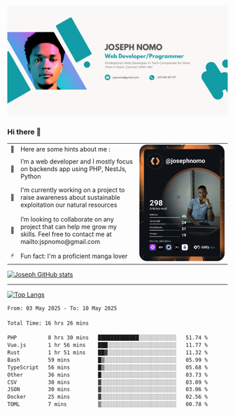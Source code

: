 ![Banner of my profile!](/Joseph_NOMO_NEW.png "Banner")

### Hi there 👋

<!--- | --  | 👋  | Here are some hints about me :                                                                                                 | <td rowspan=6><img src="/devcard.svg" width="400" alt="Joseph NOMO's Dev Card"/></td> |
| --- | --- | ------------------------------------------------------------------------------------------------------------------------------ | ------------------------------------------------------------------------------------- |
| --  | 🔭  | I’m a web developer and I mostly focus on backends app using PHP, NestJs, Python                                               |
| --  | 🦁  | I'm currently working on a project to raise awareness about sustainable exploitation our natural resources                     |
| --  | 👯  | I’m looking to collaborate on any project that can help me grow my skills. Feel free to contact me at mailto:jspnomo@gmail.com |
| --  | ⚡  | Fun fact: I'm a proficient manga lover                                                                                         |
--->

<table>
    <tr>
        <td width="1%">👋</td>
        <td width="55%">Here are some hints about me :</td>
        <td rowspan=6 width="44%"><img src="/devcard.svg" width="400" alt="Joseph NOMO's Dev Card"/></td>
    </tr>
    <tr>
        <td>🔭</td>
        <td>I’m a web developer and I mostly focus on backends app using PHP, NestJs, Python</td>
    </tr>
    <tr>
        <td>🦁</td>
        <td>I'm currently working on a project to raise awareness about sustainable exploitation our natural resources</td>
    </tr>
    <tr>
        <td>👯</td>
        <td>I’m looking to collaborate on any project that can help me grow my skills. Feel free to contact me at mailto:jspnomo@gmail.com</td>
    </tr>
    <tr>
        <td>⚡</td>
        <td>Fun fact: I'm a proficient manga lover</td>
    </tr>

</table>

[![Joseph GitHub stats](https://github-readme-stats-seven-sigma-53.vercel.app/api?username=Jspascal)](https://github.com/Jspascal/github-readme-stats)

---

[![Top Langs](https://github-readme-stats-seven-sigma-53.vercel.app/api/top-langs/?username=Jspascal&layout=compact)](https://github.com/Jspascal/github-readme-stats)

<!--START_SECTION:waka-->

```txt
From: 03 May 2025 - To: 10 May 2025

Total Time: 16 hrs 26 mins

PHP          8 hrs 30 mins   █████████████░░░░░░░░░░░░   51.74 %
Vue.js       1 hr 56 mins    ███░░░░░░░░░░░░░░░░░░░░░░   11.77 %
Rust         1 hr 51 mins    ██▓░░░░░░░░░░░░░░░░░░░░░░   11.32 %
Bash         59 mins         █▒░░░░░░░░░░░░░░░░░░░░░░░   05.99 %
TypeScript   56 mins         █▒░░░░░░░░░░░░░░░░░░░░░░░   05.68 %
Other        36 mins         █░░░░░░░░░░░░░░░░░░░░░░░░   03.73 %
CSV          30 mins         ▓░░░░░░░░░░░░░░░░░░░░░░░░   03.09 %
JSON         30 mins         ▓░░░░░░░░░░░░░░░░░░░░░░░░   03.06 %
Docker       25 mins         ▓░░░░░░░░░░░░░░░░░░░░░░░░   02.56 %
TOML         7 mins          ▒░░░░░░░░░░░░░░░░░░░░░░░░   00.78 %
```

<!--END_SECTION:waka-->
